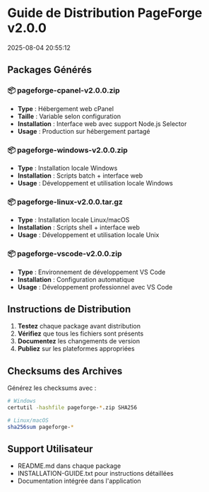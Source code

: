 # Guide de Distribution PageForge v2.0.0
2025-08-04 20:55:12

## Packages Générés

### 📦 pageforge-cpanel-v2.0.0.zip
- **Type** : Hébergement web cPanel
- **Taille** : Variable selon configuration
- **Installation** : Interface web avec support Node.js Selector
- **Usage** : Production sur hébergement partagé

### 📦 pageforge-windows-v2.0.0.zip  
- **Type** : Installation locale Windows
- **Installation** : Scripts batch + interface web
- **Usage** : Développement et utilisation locale Windows

### 📦 pageforge-linux-v2.0.0.tar.gz
- **Type** : Installation locale Linux/macOS
- **Installation** : Scripts shell + interface web  
- **Usage** : Développement et utilisation locale Unix

### 📦 pageforge-vscode-v2.0.0.zip
- **Type** : Environnement de développement VS Code
- **Installation** : Configuration automatique
- **Usage** : Développement professionnel avec VS Code

## Instructions de Distribution

1. **Testez** chaque package avant distribution
2. **Vérifiez** que tous les fichiers sont présents
3. **Documentez** les changements de version
4. **Publiez** sur les plateformes appropriées

## Checksums des Archives

Générez les checksums avec :
```bash
# Windows
certutil -hashfile pageforge-*.zip SHA256

# Linux/macOS  
sha256sum pageforge-*
```

## Support Utilisateur

- README.md dans chaque package
- INSTALLATION-GUIDE.txt pour instructions détaillées
- Documentation intégrée dans l'application
